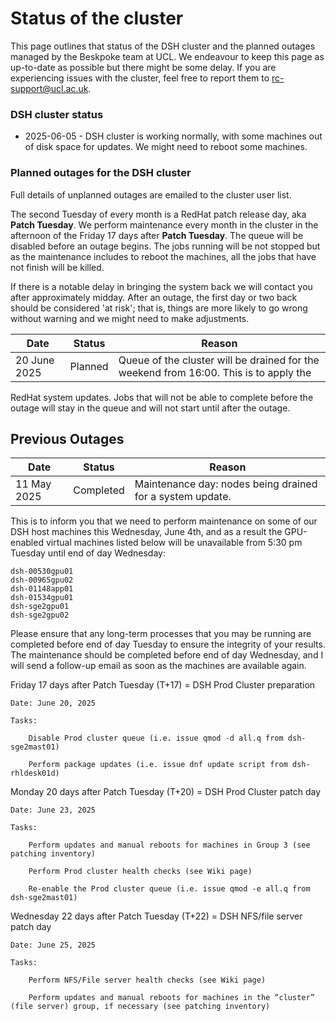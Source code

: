 # Status of the cluster

This page outlines that status of the DSH cluster and the planned outages managed by the Beskpoke team at UCL.
We endeavour to keep this page as up-to-date as possible but there might be some delay. If you are experiencing 
issues with the cluster, feel free to report them to rc-support@ucl.ac.uk.

### DSH cluster status

  - 2025-06-05 - DSH cluster is working normally, with some machines out of disk space for updates.
    We might need to reboot some machines.


### Planned outages for the DSH cluster 

Full details of unplanned outages are emailed to the cluster user list. 

The second Tuesday of every month is a RedHat patch release day, aka **Patch Tuesday**.
We perform maintenance every month in the cluster in the afternoon of the Friday 17 days after **Patch Tuesday**. The
queue will be disabled before an outage begins. The jobs running will be not stopped but as the maintenance includes to 
reboot the machines, all the jobs that have not finish will be killed. 

If there is a notable delay in bringing the system back we will contact you after approximately midday.
After an outage, the first day or two back should be considered 'at risk'; that is, things are more likely to go wrong
without warning and we might need to make adjustments.

Date                | Status  | Reason 
--------------------|---------|--------
20 June 2025        | Planned | Queue of the cluster will be drained for the weekend from 16:00. This is to apply the 
RedHat system updates. Jobs that will not be able to complete before the outage will stay in the queue and will not start 
until after the outage.

## Previous Outages

Date                | Status    | Reason 
--------------------|-----------|--------
11 May 2025         | Completed | Maintenance day: nodes being drained for a system update.

This is to inform you that we need to perform maintenance on some of our DSH host machines this Wednesday, June 4th, and as a result the GPU-enabled virtual machines listed below will be unavailable from 5:30 pm Tuesday until end of day Wednesday:

    dsh-00530gpu01
    dsh-00965gpu02
    dsh-01148app01
    dsh-01534gpu01
    dsh-sge2gpu01
    dsh-sge2gpu02

 

Please ensure that any long-term processes that you may be running are completed before end of day Tuesday to ensure the integrity of your results. The maintenance should be completed before end of day Wednesday, and I will send a follow-up email as soon as the machines are available again.








Friday 17 days after Patch Tuesday (T+17) = DSH Prod Cluster preparation

    Date: June 20, 2025

    Tasks: 

        Disable Prod cluster queue (i.e. issue qmod -d all.q from dsh-sge2mast01)

        Perform package updates (i.e. issue dnf update script from dsh-rhldesk01d)

Monday 20 days after Patch Tuesday (T+20) = DSH Prod Cluster patch day

    Date: June 23, 2025

    Tasks:

        Perform updates and manual reboots for machines in Group 3 (see patching inventory)

        Perform Prod cluster health checks (see Wiki page)

        Re-enable the Prod cluster queue (i.e. issue qmod -e all.q from dsh-sge2mast01)

Wednesday 22 days after Patch Tuesday (T+22) = DSH NFS/file server patch day

    Date: June 25, 2025

    Tasks:

        Perform NFS/File server health checks (see Wiki page)

        Perform updates and manual reboots for machines in the “cluster” (file server) group, if necessary (see patching inventory)
